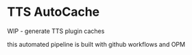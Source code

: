 # TTS AutoCache

WIP - generate TTS plugin caches

this automated pipeline is built with github workflows and OPM
